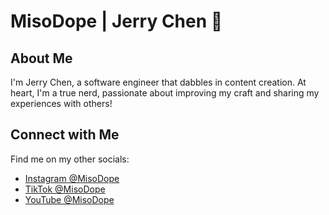 # MisoDope | Jerry Chen 👋

## About Me

I'm Jerry Chen, a software engineer that dabbles in content creation. At heart, I'm a true nerd, passionate about improving my craft and sharing my experiences with others!

## Connect with Me

Find me on my other socials:
- [Instagram @MisoDope](https://instagram.com/miso.dope)
- [TikTok @MisoDope](https://www.tiktok.com/@MisoDope)
- [YouTube @MisoDope](https://youtube.com/MisoDope)

